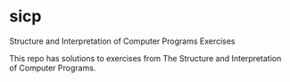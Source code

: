 # sicp
Structure and Interpretation of Computer Programs Exercises

This repo has solutions to exercises from The Structure and Interpretation of Computer Programs.
